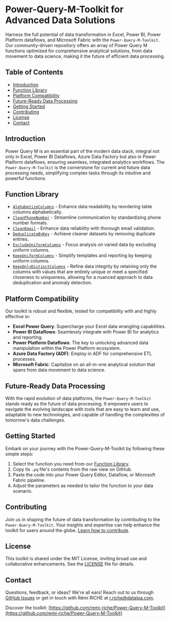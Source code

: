 # Power-Query-M-Toolkit for Advanced Data Solutions

Harness the full potential of data transformation in Excel, Power BI, Power Platform dataflows, and Microsoft Fabric with the `Power-Query-M-Toolkit`. Our community-driven repository offers an array of Power Query M functions optimized for comprehensive analytical solutions, from data movement to data science, making it the future of efficient data processing.

## Table of Contents
- [Introduction](#introduction)
- [Function Library](#function-library)
- [Platform Compatibility](#platform-compatibility)
- [Future-Ready Data Processing](#future-ready-data-processing)
- [Getting Started](#getting-started)
- [Contributing](#contributing)
- [License](#license)
- [Contact](#contact)

## Introduction
Power Query M is an essential part of the modern data stack, integral not only in Excel, Power BI Dataflows, Azure Data Factory but also in Power Platform dataflows, ensuring seamless, integrated analytics workflows. The `Power-Query-M-Toolkit` is the cornerstone for current and future data processing needs, simplifying complex tasks through its intuitive and powerful functions.

## Function Library
- [`AlphabetizeColumns`](functions/AlphabetizeColumns.pq) - Enhance data readability by reordering table columns alphabetically.
- [`CleanPhoneNumber`](functions/CleanPhoneNumber.pq) - Streamline communication by standardizing phone number formats.
- [`CleanEmail`](functions/CleanEmail.pq) - Enhance data reliability with thorough email validation.
- [`DeduplicateByKey`](functions/DeduplicateByKey.pq) - Achieve cleaner datasets by removing duplicate entries.
- [`ExcludeUniformColumns`](functions/ExcludeUniformColumns.pq) - Focus analysis on varied data by excluding uniform columns.
- [`KeepUniformColumns`](functions/KeepUniformColumns.pq) - Simplify templates and reporting by keeping uniform columns.
- [`KeepOnlyDistinctColumns`](functions/KeepOnlyDistinctColumns.pq) - Refine data integrity by retaining only the columns with values that are entirely unique or meet a specified closeness to uniqueness, allowing for a nuanced approach to data deduplication and anomaly detection.


## Platform Compatibility
Our toolkit is robust and flexible, tested for compatibility with and highly effective in:
- **Excel Power Query**: Supercharge your Excel data wrangling capabilities.
- **Power BI Dataflows**: Seamlessly integrate with Power BI for analytics and reporting.
- **Power Platform Dataflows**: The key to unlocking advanced data manipulation within the Power Platform ecosystem.
- **Azure Data Factory (ADF)**: Employ in ADF for comprehensive ETL processes.
- **Microsoft Fabric**: Capitalize on an all-in-one analytical solution that spans from data movement to data science.

## Future-Ready Data Processing
With the rapid evolution of data platforms, the `Power-Query-M-Toolkit` stands ready as the future of data processing. It empowers users to navigate the evolving landscape with tools that are easy to learn and use, adaptable to new technologies, and capable of handling the complexities of tomorrow's data challenges.

## Getting Started
Embark on your journey with the Power-Query-M-Toolkit by following these simple steps:
1. Select the function you need from our [Function Library](#function-library).
2. Copy its `.pq` file's contents from the raw view on GitHub.
3. Paste the code into your Power Query Editor, Dataflow, or Microsoft Fabric pipeline.
4. Adjust the parameters as needed to tailor the function to your data scenario.

## Contributing
Join us in shaping the future of data transformation by contributing to the `Power-Query-M-Toolkit`. Your insights and expertise can help enhance the toolkit for users around the globe. [Learn how to contribute](CONTRIBUTING.md).

## License
This toolkit is shared under the MIT License, inviting broad use and collaborative enhancements. See the [LICENSE](LICENSE) file for details.

## Contact
Questions, feedback, or ideas? We're all ears! Reach out to us through [GitHub Issues](https://github.com/remi-riche/Power-Query-M-Toolkit/issues) or get in touch with Rémi RICHE at [r.riche@dataipa.com](mailto:r.riche@dataipa.com).

Discover the toolkit: [https://github.com/remi-riche/Power-Query-M-Toolkit](https://github.com/remi-riche/Power-Query-M-Toolkit)
